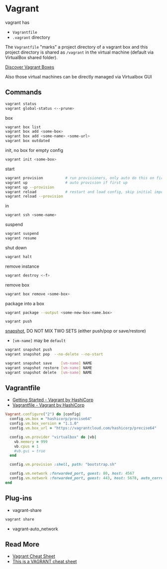 # Vagrant

vagrant has

* `Vagrantfile`
* `.vagrant` directory

The `Vagrantfile` "marks" a project directory of a vagrant box and this project directory is shared
as `/vagrant` in the virtual machine (default via VirtualBox shared folder).

[Discover Vagrant Boxes](https://app.vagrantup.com/boxes/search)

Also those virtual machines can be directly managed via Virtualbox GUI

## Commands

```bash
vagrant status
vagrant global-status <--prune>
```

box

```bash
vagrant box list
vagrant box add <some-box>
vagrant box add <some-name> <some-url>
vagrant box outdated
```

init, no box for empty config

```bash
vagrant init <some-box>
```

start

```bash
vagrant provision          # run provisioners, only auto do this on first up
vagrant up                 # auto provision if first up
vagrant up --provision
vagrant reload             # restart and load config, skip initial import
vagrant reload --provision
```

in

```bash
vagrant ssh <some-name>
```

suspend

```bash
vagrant suspend
vagrant resume
```

shut down

```bash
vagrant halt
```

remove instance

```bash
vagrant destroy <-f>
```

remove box

```bash
vagrant box remove <some-box>
```

package into a box

```bash
vagrant package --output <some-new-box-name.box>
```

```bash
vagrant push
```

[snapshot](https://www.vagrantup.com/docs/cli/snapshot.html), DO NOT MIX TWO SETS (either push/pop or save/restore)

* `[vm-name]` may be `default`

```bash
vagrant snapshot push
vagrant snapshot pop  --no-delete --no-start

vagrant snapshot save    [vm-name] NAME
vagrant snapshot restore [vm-name] NAME
vagrant snapshot delete  [vm-name] NAME
```

## Vagrantfile

* [Getting Started - Vagrant by HashiCorp](https://www.vagrantup.com/intro/getting-started/index.html)
* [Vagrantfile - Vagrant by HashiCorp](https://www.vagrantup.com/docs/vagrantfile/)

```ruby
Vagrant.configure("2") do |config|
  config.vm.box = "hashicorp/precise64"
  config.vm.box_version = "1.1.0"
  config.vm.box_url = "https://vagrantcloud.com/hashicorp/precise64"

  config.vm.provider "virtualbox" do |vb|
    vb.memory = 999
    vb.cpus = 1
    #vb.gui = true
  end

  config.vm.provision :shell, path: "bootstrap.sh"

  config.vm.network :forwarded_port, guest: 80, host: 4567
  config.vm.network :forwarded_port, guest: 443, host: 5678, auto_correct: true
end
```

## Plug-ins

* vagrant-share

```bash
vagrant share
```

* vagrant-auto_network

## Read More

* [Vagrant Cheat Sheet](https://gist.github.com/wpscholar/a49594e2e2b918f4d0c4)
* [This is a VAGRANT cheat sheet](https://gist.github.com/carlessanagustin/69d65ca1110c146598a9)

